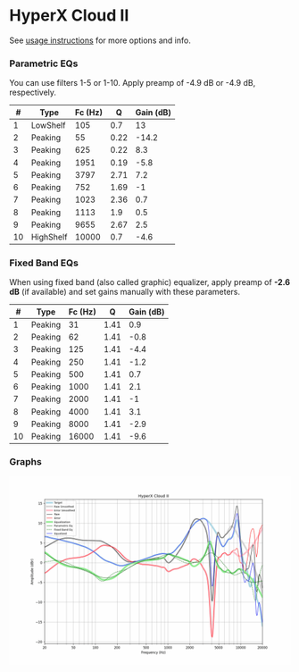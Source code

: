 # HyperX Cloud II
See [usage instructions](https://github.com/jaakkopasanen/AutoEq#usage) for more options and info.

### Parametric EQs
You can use filters 1-5 or 1-10. Apply preamp of -4.9 dB or -4.9 dB, respectively.

|   # | Type      |   Fc (Hz) |    Q |   Gain (dB) |
|-----|-----------|-----------|------|-------------|
|   1 | LowShelf  |       105 | 0.7  |        13   |
|   2 | Peaking   |        55 | 0.22 |       -14.2 |
|   3 | Peaking   |       625 | 0.22 |         8.3 |
|   4 | Peaking   |      1951 | 0.19 |        -5.8 |
|   5 | Peaking   |      3797 | 2.71 |         7.2 |
|   6 | Peaking   |       752 | 1.69 |        -1   |
|   7 | Peaking   |      1023 | 2.36 |         0.7 |
|   8 | Peaking   |      1113 | 1.9  |         0.5 |
|   9 | Peaking   |      9655 | 2.67 |         2.5 |
|  10 | HighShelf |     10000 | 0.7  |        -4.6 |

### Fixed Band EQs
When using fixed band (also called graphic) equalizer, apply preamp of **-2.6 dB** (if available) and set gains manually with these parameters.

|   # | Type    |   Fc (Hz) |    Q |   Gain (dB) |
|-----|---------|-----------|------|-------------|
|   1 | Peaking |        31 | 1.41 |         0.9 |
|   2 | Peaking |        62 | 1.41 |        -0.8 |
|   3 | Peaking |       125 | 1.41 |        -4.4 |
|   4 | Peaking |       250 | 1.41 |        -1.2 |
|   5 | Peaking |       500 | 1.41 |         0.7 |
|   6 | Peaking |      1000 | 1.41 |         2.1 |
|   7 | Peaking |      2000 | 1.41 |        -1   |
|   8 | Peaking |      4000 | 1.41 |         3.1 |
|   9 | Peaking |      8000 | 1.41 |        -2.9 |
|  10 | Peaking |     16000 | 1.41 |        -9.6 |

### Graphs
![](./HyperX%20Cloud%20II.png)
